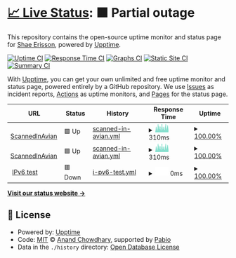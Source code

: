 # [📈 Live Status](https://shapr.github.io/upptime): <!--live status--> **🟧 Partial outage**

This repository contains the open-source uptime monitor and status page for [Shae Erisson](http://www.scannedinavian.com), powered by [Upptime](https://github.com/upptime/upptime).

[![Uptime CI](https://github.com/shapr/upptime/workflows/Uptime%20CI/badge.svg)](https://github.com/shapr/upptime/actions?query=workflow%3A%22Uptime+CI%22)
[![Response Time CI](https://github.com/shapr/upptime/workflows/Response%20Time%20CI/badge.svg)](https://github.com/shapr/upptime/actions?query=workflow%3A%22Response+Time+CI%22)
[![Graphs CI](https://github.com/shapr/upptime/workflows/Graphs%20CI/badge.svg)](https://github.com/shapr/upptime/actions?query=workflow%3A%22Graphs+CI%22)
[![Static Site CI](https://github.com/shapr/upptime/workflows/Static%20Site%20CI/badge.svg)](https://github.com/shapr/upptime/actions?query=workflow%3A%22Static+Site+CI%22)
[![Summary CI](https://github.com/shapr/upptime/workflows/Summary%20CI/badge.svg)](https://github.com/shapr/upptime/actions?query=workflow%3A%22Summary+CI%22)

With [Upptime](https://upptime.js.org), you can get your own unlimited and free uptime monitor and status page, powered entirely by a GitHub repository. We use [Issues](https://github.com/shapr/upptime/issues) as incident reports, [Actions](https://github.com/shapr/upptime/actions) as uptime monitors, and [Pages](https://shapr.github.io/upptime) for the status page.

<!--start: status pages-->
<!-- This summary is generated by Upptime (https://github.com/upptime/upptime) -->
<!-- Do not edit this manually, your changes will be overwritten -->
<!-- prettier-ignore -->
| URL | Status | History | Response Time | Uptime |
| --- | ------ | ------- | ------------- | ------ |
| <img alt="" src="https://icons.duckduckgo.com/ip3/www.scannedinavian.com.ico" height="13"> [ScannedInAvian](https://www.scannedinavian.com) | 🟩 Up | [scanned-in-avian.yml](https://github.com/shapr/upptime/commits/HEAD/history/scanned-in-avian.yml) | <details><summary><img alt="Response time graph" src="./graphs/scanned-in-avian/response-time-week.png" height="20"> 310ms</summary><br><a href="https://shapr.github.io/upptime/history/scanned-in-avian"><img alt="Response time 292" src="https://img.shields.io/endpoint?url=https%3A%2F%2Fraw.githubusercontent.com%2Fshapr%2Fupptime%2FHEAD%2Fapi%2Fscanned-in-avian%2Fresponse-time.json"></a><br><a href="https://shapr.github.io/upptime/history/scanned-in-avian"><img alt="24-hour response time 242" src="https://img.shields.io/endpoint?url=https%3A%2F%2Fraw.githubusercontent.com%2Fshapr%2Fupptime%2FHEAD%2Fapi%2Fscanned-in-avian%2Fresponse-time-day.json"></a><br><a href="https://shapr.github.io/upptime/history/scanned-in-avian"><img alt="7-day response time 310" src="https://img.shields.io/endpoint?url=https%3A%2F%2Fraw.githubusercontent.com%2Fshapr%2Fupptime%2FHEAD%2Fapi%2Fscanned-in-avian%2Fresponse-time-week.json"></a><br><a href="https://shapr.github.io/upptime/history/scanned-in-avian"><img alt="30-day response time 294" src="https://img.shields.io/endpoint?url=https%3A%2F%2Fraw.githubusercontent.com%2Fshapr%2Fupptime%2FHEAD%2Fapi%2Fscanned-in-avian%2Fresponse-time-month.json"></a><br><a href="https://shapr.github.io/upptime/history/scanned-in-avian"><img alt="1-year response time 292" src="https://img.shields.io/endpoint?url=https%3A%2F%2Fraw.githubusercontent.com%2Fshapr%2Fupptime%2FHEAD%2Fapi%2Fscanned-in-avian%2Fresponse-time-year.json"></a></details> | <details><summary><a href="https://shapr.github.io/upptime/history/scanned-in-avian">100.00%</a></summary><a href="https://shapr.github.io/upptime/history/scanned-in-avian"><img alt="All-time uptime 100.00%" src="https://img.shields.io/endpoint?url=https%3A%2F%2Fraw.githubusercontent.com%2Fshapr%2Fupptime%2FHEAD%2Fapi%2Fscanned-in-avian%2Fuptime.json"></a><br><a href="https://shapr.github.io/upptime/history/scanned-in-avian"><img alt="24-hour uptime 100.00%" src="https://img.shields.io/endpoint?url=https%3A%2F%2Fraw.githubusercontent.com%2Fshapr%2Fupptime%2FHEAD%2Fapi%2Fscanned-in-avian%2Fuptime-day.json"></a><br><a href="https://shapr.github.io/upptime/history/scanned-in-avian"><img alt="7-day uptime 100.00%" src="https://img.shields.io/endpoint?url=https%3A%2F%2Fraw.githubusercontent.com%2Fshapr%2Fupptime%2FHEAD%2Fapi%2Fscanned-in-avian%2Fuptime-week.json"></a><br><a href="https://shapr.github.io/upptime/history/scanned-in-avian"><img alt="30-day uptime 100.00%" src="https://img.shields.io/endpoint?url=https%3A%2F%2Fraw.githubusercontent.com%2Fshapr%2Fupptime%2FHEAD%2Fapi%2Fscanned-in-avian%2Fuptime-month.json"></a><br><a href="https://shapr.github.io/upptime/history/scanned-in-avian"><img alt="1-year uptime 100.00%" src="https://img.shields.io/endpoint?url=https%3A%2F%2Fraw.githubusercontent.com%2Fshapr%2Fupptime%2FHEAD%2Fapi%2Fscanned-in-avian%2Fuptime-year.json"></a></details>
| <img alt="" src="https://icons.duckduckgo.com/ip3/www.scannedinavian.com.ico" height="13"> [ScannedInAvian](https://www.scannedinavian.com) | 🟩 Up | [scanned-in-avian.yml](https://github.com/shapr/upptime/commits/HEAD/history/scanned-in-avian.yml) | <details><summary><img alt="Response time graph" src="./graphs/scanned-in-avian/response-time-week.png" height="20"> 310ms</summary><br><a href="https://shapr.github.io/upptime/history/scanned-in-avian"><img alt="Response time 292" src="https://img.shields.io/endpoint?url=https%3A%2F%2Fraw.githubusercontent.com%2Fshapr%2Fupptime%2FHEAD%2Fapi%2Fscanned-in-avian%2Fresponse-time.json"></a><br><a href="https://shapr.github.io/upptime/history/scanned-in-avian"><img alt="24-hour response time 242" src="https://img.shields.io/endpoint?url=https%3A%2F%2Fraw.githubusercontent.com%2Fshapr%2Fupptime%2FHEAD%2Fapi%2Fscanned-in-avian%2Fresponse-time-day.json"></a><br><a href="https://shapr.github.io/upptime/history/scanned-in-avian"><img alt="7-day response time 310" src="https://img.shields.io/endpoint?url=https%3A%2F%2Fraw.githubusercontent.com%2Fshapr%2Fupptime%2FHEAD%2Fapi%2Fscanned-in-avian%2Fresponse-time-week.json"></a><br><a href="https://shapr.github.io/upptime/history/scanned-in-avian"><img alt="30-day response time 294" src="https://img.shields.io/endpoint?url=https%3A%2F%2Fraw.githubusercontent.com%2Fshapr%2Fupptime%2FHEAD%2Fapi%2Fscanned-in-avian%2Fresponse-time-month.json"></a><br><a href="https://shapr.github.io/upptime/history/scanned-in-avian"><img alt="1-year response time 292" src="https://img.shields.io/endpoint?url=https%3A%2F%2Fraw.githubusercontent.com%2Fshapr%2Fupptime%2FHEAD%2Fapi%2Fscanned-in-avian%2Fresponse-time-year.json"></a></details> | <details><summary><a href="https://shapr.github.io/upptime/history/scanned-in-avian">100.00%</a></summary><a href="https://shapr.github.io/upptime/history/scanned-in-avian"><img alt="All-time uptime 100.00%" src="https://img.shields.io/endpoint?url=https%3A%2F%2Fraw.githubusercontent.com%2Fshapr%2Fupptime%2FHEAD%2Fapi%2Fscanned-in-avian%2Fuptime.json"></a><br><a href="https://shapr.github.io/upptime/history/scanned-in-avian"><img alt="24-hour uptime 100.00%" src="https://img.shields.io/endpoint?url=https%3A%2F%2Fraw.githubusercontent.com%2Fshapr%2Fupptime%2FHEAD%2Fapi%2Fscanned-in-avian%2Fuptime-day.json"></a><br><a href="https://shapr.github.io/upptime/history/scanned-in-avian"><img alt="7-day uptime 100.00%" src="https://img.shields.io/endpoint?url=https%3A%2F%2Fraw.githubusercontent.com%2Fshapr%2Fupptime%2FHEAD%2Fapi%2Fscanned-in-avian%2Fuptime-week.json"></a><br><a href="https://shapr.github.io/upptime/history/scanned-in-avian"><img alt="30-day uptime 100.00%" src="https://img.shields.io/endpoint?url=https%3A%2F%2Fraw.githubusercontent.com%2Fshapr%2Fupptime%2FHEAD%2Fapi%2Fscanned-in-avian%2Fuptime-month.json"></a><br><a href="https://shapr.github.io/upptime/history/scanned-in-avian"><img alt="1-year uptime 100.00%" src="https://img.shields.io/endpoint?url=https%3A%2F%2Fraw.githubusercontent.com%2Fshapr%2Fupptime%2FHEAD%2Fapi%2Fscanned-in-avian%2Fuptime-year.json"></a></details>
| <img alt="" src="https://icons.duckduckgo.com/ip3/null.ico" height="13"> [IPv6 test](whiro.scannedinavian.com) | 🟥 Down | [i-pv6-test.yml](https://github.com/shapr/upptime/commits/HEAD/history/i-pv6-test.yml) | <details><summary><img alt="Response time graph" src="./graphs/i-pv6-test/response-time-week.png" height="20"> 0ms</summary><br><a href="https://shapr.github.io/upptime/history/i-pv6-test"><img alt="Response time 0" src="https://img.shields.io/endpoint?url=https%3A%2F%2Fraw.githubusercontent.com%2Fshapr%2Fupptime%2FHEAD%2Fapi%2Fi-pv6-test%2Fresponse-time.json"></a><br><a href="https://shapr.github.io/upptime/history/i-pv6-test"><img alt="24-hour response time 0" src="https://img.shields.io/endpoint?url=https%3A%2F%2Fraw.githubusercontent.com%2Fshapr%2Fupptime%2FHEAD%2Fapi%2Fi-pv6-test%2Fresponse-time-day.json"></a><br><a href="https://shapr.github.io/upptime/history/i-pv6-test"><img alt="7-day response time 0" src="https://img.shields.io/endpoint?url=https%3A%2F%2Fraw.githubusercontent.com%2Fshapr%2Fupptime%2FHEAD%2Fapi%2Fi-pv6-test%2Fresponse-time-week.json"></a><br><a href="https://shapr.github.io/upptime/history/i-pv6-test"><img alt="30-day response time 0" src="https://img.shields.io/endpoint?url=https%3A%2F%2Fraw.githubusercontent.com%2Fshapr%2Fupptime%2FHEAD%2Fapi%2Fi-pv6-test%2Fresponse-time-month.json"></a><br><a href="https://shapr.github.io/upptime/history/i-pv6-test"><img alt="1-year response time 0" src="https://img.shields.io/endpoint?url=https%3A%2F%2Fraw.githubusercontent.com%2Fshapr%2Fupptime%2FHEAD%2Fapi%2Fi-pv6-test%2Fresponse-time-year.json"></a></details> | <details><summary><a href="https://shapr.github.io/upptime/history/i-pv6-test">100.00%</a></summary><a href="https://shapr.github.io/upptime/history/i-pv6-test"><img alt="All-time uptime 100.00%" src="https://img.shields.io/endpoint?url=https%3A%2F%2Fraw.githubusercontent.com%2Fshapr%2Fupptime%2FHEAD%2Fapi%2Fi-pv6-test%2Fuptime.json"></a><br><a href="https://shapr.github.io/upptime/history/i-pv6-test"><img alt="24-hour uptime 100.00%" src="https://img.shields.io/endpoint?url=https%3A%2F%2Fraw.githubusercontent.com%2Fshapr%2Fupptime%2FHEAD%2Fapi%2Fi-pv6-test%2Fuptime-day.json"></a><br><a href="https://shapr.github.io/upptime/history/i-pv6-test"><img alt="7-day uptime 100.00%" src="https://img.shields.io/endpoint?url=https%3A%2F%2Fraw.githubusercontent.com%2Fshapr%2Fupptime%2FHEAD%2Fapi%2Fi-pv6-test%2Fuptime-week.json"></a><br><a href="https://shapr.github.io/upptime/history/i-pv6-test"><img alt="30-day uptime 100.00%" src="https://img.shields.io/endpoint?url=https%3A%2F%2Fraw.githubusercontent.com%2Fshapr%2Fupptime%2FHEAD%2Fapi%2Fi-pv6-test%2Fuptime-month.json"></a><br><a href="https://shapr.github.io/upptime/history/i-pv6-test"><img alt="1-year uptime 100.00%" src="https://img.shields.io/endpoint?url=https%3A%2F%2Fraw.githubusercontent.com%2Fshapr%2Fupptime%2FHEAD%2Fapi%2Fi-pv6-test%2Fuptime-year.json"></a></details>

<!--end: status pages-->

[**Visit our status website →**](https://shapr.github.io/upptime)

## 📄 License

- Powered by: [Upptime](https://github.com/upptime/upptime)
- Code: [MIT](./LICENSE) © [Anand Chowdhary](https://anandchowdhary.com), supported by [Pabio](https://pabio.com)
- Data in the `./history` directory: [Open Database License](https://opendatacommons.org/licenses/odbl/1-0/)
